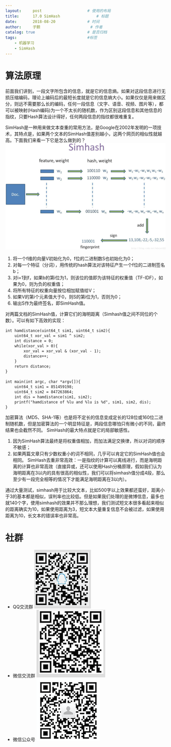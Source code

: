 ```yaml
---
layout:     post   				    # 使用的布局
title:      17.0 SimHash 				# 标题 
date:       2018-08-20 				# 时间
author:     子颢 						# 作者
catalog: true 						# 是否归档
tags:								#标签
    - 机器学习
    - SimHash
---
```


# 算法原理

前面我们讲到，一段文字所包含的信息，就是它的信息熵。如果对这段信息进行无损压缩编码，理论上编码后的最短长度就是它的信息熵大小。如果仅仅是用来做区分，则远不需要那么长的编码，任何一段信息（文字、语音、视频、图片等），都可以被映射(Hash编码)为一个不太长的随机数，作为区别这段信息和其他信息的指纹，只要Hash算法设计得好，任何两段信息的指纹都很难重复。

SimHash是一种用来做文本查重的常用方法，是Google在2002年发明的一项技术，其特点是，如果两个文本的SimHash值差别越小，这两个网页的相似性就越高。下面我们来看一下它是怎么做到的？
![SimHash](/img/SH-01.png)
1. 将一个f维的向量V初始化为0，f位的二进制数S也初始化为0；
2. 对每一个特征（分词），用传统的hash算法对该特征产生一个f位的二进制签名b；
3. 对i=1到f，如果b的第i位为1，则该位的值即为该特征的权重值（TF-IDF），如果为0，则为负的权重值；
4. 将所有特征的权重向量按位相加赋值给V；
5. 如果V的第i个元素值大于0，则S的第i位为1，否则为0；
6. 输出S作为最终签名，即SimHash值。

对两篇文档的SimHash值，计算它们的海明距离（Simhash值之间不同位的个数）。可以有如下高效的实现：
```
int hamdistance(uint64_t sim1, uint64_t sim2){
    uint64_t xor_val = sim1 ^ sim2;
    int distance = 0;
    while(xor_val > 0){
        xor_val = xor_val & (xor_val - 1);
        distance++;
    }
    return distance;
}
 
int main(int argc, char *argv[]){
    uint64_t sim1 = 851459198;
    uint64_t sim2 = 847263864;
    int dis = hamdistance(sim1, sim2);
    printf("hamdistance of %lu and %lu is %d", sim1, sim2, dis);
}
```

加密算法（MD5、SHA-1等）也是将不定长的信息变成定长的128位或160位二进制随机数，但是加密算法的一个明显特征是，两段信息哪怕只有微小的不同，最终结果也会截然不同。
SimHash的最大特点就是它的局部敏感性。
1. 因为SimHash算法最终是将权重值相加，而加法满足交换律，所以对词的顺序不敏感；
2. 如果两篇文章只有少数权重小的词不相同，几乎可以肯定它的SimHash值也会相同。
SimHash去重非常高效：一是指纹的计算可以离线进行，而是海明距离的计算也非常高效（直接异或，还可以使用Hash分桶原理，假如我们认为海明距离在3以内的具有很高的相似性，我们可以将simhash值分成4段，那么至少有一段完全相等的情况下才能满足海明距离在3以内）。

通过大量测试，simhash用于比较大文本，比如500字以上效果都还蛮好，距离小于3的基本都是相似，误判率也比较低。但是如果我们处理的是微博信息，最多也就140个字，使用simhash的效果并不那么理想，我们测试短文本很多看起来相似的距离确实为10，如果使用距离为3，短文本大量重复信息不会被过滤，如果使用距离为10，长文本的错误率也非常高。

# 社群

- QQ交流群
	![562929489](/img/qq_ewm.png)
- 微信交流群
	![562929489](/img/wx_ewm.png)
- 微信公众号
	![562929489](/img/wxgzh_ewm.png)